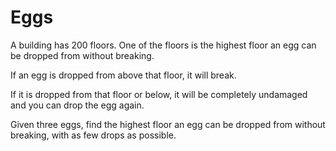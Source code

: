 # Eggs

A building has 200 floors. One of the floors is the highest floor an egg can be dropped from without breaking.

If an egg is dropped from above that floor, it will break.

If it is dropped from that floor or below, it will be completely undamaged and you can drop the egg again.

Given three eggs, find the highest floor an egg can be dropped from without breaking, with as few drops as possible.